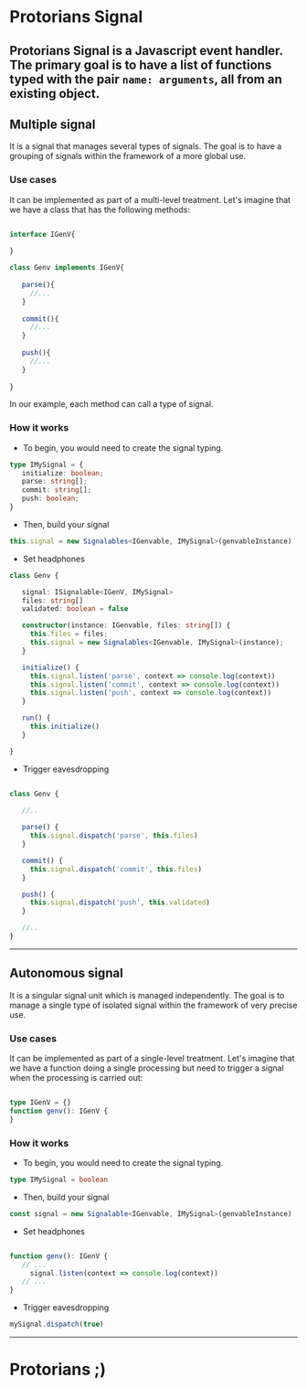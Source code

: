 # Protorians Signal

Protorians Signal is a Javascript event handler.
The primary goal is to have a list of functions typed with the pair `name: arguments`, all from an existing object.
---

## Multiple signal
It is a signal that manages several types of signals.
The goal is to have a grouping of signals within the framework of a more global use.

### Use cases
It can be implemented as part of a multi-level treatment.
Let's imagine that we have a class that has the following methods:

```typescript

interface IGenV{
  
}

class Genv implements IGenV{
  
   parse(){
     //...
   }
  
   commit(){
     //...
   }
  
   push(){
     //...
   }
  
}
```

In our example, each method can call a type of signal.

### How it works

- To begin, you would need to create the signal typing.

```typescript
type IMySignal = {
   initialize: boolean;
   parse: string[];
   commit: string[];
   push: boolean;
}
```

- Then, build your signal
```typescript
this.signal = new Signalables<IGenvable, IMySignal>(genvableInstance)
```

- Set headphones

```typescript
class Genv {

   signal: ISignalable<IGenV, IMySignal>
   files: string[]
   validated: boolean = false

   constructor(instance: IGenvable, files: string[]) {
     this.files = files;
     this.signal = new Signalables<IGenvable, IMySignal>(instance);
   }

   initialize() {
     this.signal.listen('parse', context => console.log(context))
     this.signal.listen('commit', context => console.log(context))
     this.signal.listen('push', context => console.log(context))
   }

   run() {
     this.initialize()
   }

}

```

- Trigger eavesdropping
```typescript

class Genv {
  
   //..

   parse() {
     this.signal.dispatch('parse', this.files)
   }

   commit() {
     this.signal.dispatch('commit', this.files)
   }

   push() {
     this.signal.dispatch('push', this.validated)
   }

   //..
}

```

---
## Autonomous signal
It is a singular signal unit which is managed independently.
The goal is to manage a single type of isolated signal within the framework of very precise use.

### Use cases
It can be implemented as part of a single-level treatment.
Let's imagine that we have a function doing a single processing but need to trigger a signal when the processing is carried out:

```typescript

type IGenV = {}
function genv(): IGenV {
}
```

### How it works

- To begin, you would need to create the signal typing.

```typescript
type IMySignal = boolean
```

- Then, build your signal
```typescript
const signal = new Signalable<IGenvable, IMySignal>(genvableInstance)
```

- Set headphones
```typescript

function genv(): IGenV {
   // ...
     signal.listen(context => console.log(context))
   // ...
}
```

- Trigger eavesdropping
```typescript
mySignal.dispatch(true)
```

---

# Protorians ;)